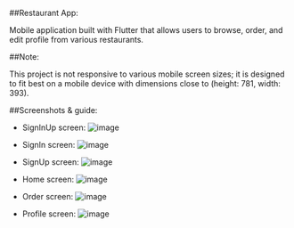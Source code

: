 ##Restaurant App:

Mobile application built with Flutter that allows users to browse, order, and edit profile from various restaurants.

##Note:

This project is not responsive to various mobile screen sizes; it is designed to fit best on a mobile device with dimensions close to (height: 781, width: 393).

##Screenshots & guide:

- SignInUp screen:
![image](https://github.com/LMogdad/Project-2/assets/87881470/3dc1e01b-ac42-4278-bbea-c945db0552c5)

- SignIn screen:
![image](https://github.com/LMogdad/Project-2/assets/87881470/5d8d67cf-963c-42ba-85a5-19143cccf26e)

- SignUp screen:
![image](https://github.com/LMogdad/Project-2/assets/87881470/c8317879-1ffe-4720-ae58-bd495e909775)

- Home screen:
![image](https://github.com/LMogdad/Project-2/assets/87881470/5a79ac19-6881-46be-83a6-ba3f2ef5decb)

- Order screen:
![image](https://github.com/LMogdad/Project-2/assets/87881470/24d32159-f32c-4c80-a5ef-9bef397cd2b1)


- Profile screen:
  ![image](https://github.com/LMogdad/Project-2/assets/87881470/6e096e39-defe-40b7-acdd-422342e46cce)



##
